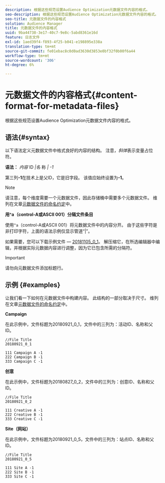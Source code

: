 ```yaml
---
description: 根据这些规范设置Audience Optimization元数据文件内容的格式。
seo-description: 根据这些规范设置Audience Optimization元数据文件内容的格式。
seo-title: 元数据文件的内容格式
solution: Audience Manager
title: 元数据文件的内容格式
uuid: 9ba44738-3e17-40c7-9e8c-5abd8361e16d
feature: 日志文件
exl-id: 1aed39f4-f893-4f25-b041-e198895e338a
translation-type: tm+mt
source-git-commit: fe01ebac8c0d0ad3630d3853e0bf32f0b00f6a44
workflow-type: tm+mt
source-wordcount: '306'
ht-degree: 6%

---
```


# 元数据文件的内容格式{#content-format-for-metadata-files}

根据这些规范设置Audience Optimization元数据文件内容的格式。

## 语法{#syntax}

以下语法定义元数据文件中格式良好的内容的结构。 注意，*斜体*&#x200B;表示变量占位符。

**语法：**  *内容* ID *|名* 称 *| -1*

<!--In the contents syntax, you'll notice a parent ID variable. Don't confuse it with the parent ID used in the [metadata file name](../../../reporting/audience-optimization-reports/metadata-files-intro/metadata-file-names.md). These 2 variables seem similar, but they represent different things. In the file name, the parent ID corresponds to a category like "campaign" (ID 1), "placement" (ID 3), or "tactic" (ID 9), etc. In the file body:-->

第三列&#x200B;**-1**&#x200B;在技术上是父ID，它是旧字段。 该值应始终设置为&#x200B;**-1**。

>[!NOTE]
>
>请注意，每个维度需要一个元数据文件，因此存储桶中需要多个元数据文件。 维列在文章[元数据文件的命名约定](../../../reporting/audience-optimization-reports/metadata-files-intro/metadata-file-names.md#child-dimension)中。

**用^a（control-A或ASCII 001）分隔文件条目**

使用`^a`（control-A或ASCII 001）将元数据文件中的内容分开。 由于这些字符是非打印字符，上面的语法示例仅显示管道“|”。

如果需要，您可以下载示例文件 — [20181105_0_1](assets/20181105_0_1.zip)。 解压缩它，在所选编辑器中编辑，并根据实际元数据内容进行调整，因为它已包含所需的分隔符。

>[!IMPORTANT]
>
>请勿向元数据文件添加标题行。

## 示例 {#examples}

让我们看一下如何在元数据文件中构建内容。 此结构的一部分取决于尺寸。 维列在文章[元数据文件的命名约定](../../../reporting/audience-optimization-reports/metadata-files-intro/metadata-file-names.md#child-dimension)中。

**Campaign**

在此示例中，文件标题为20180921_0_1，文件中的三列为：活动ID、名称和父ID。

<!--Let's say you want to populate the creative drop down menu with creative names from a particular campaign. In this case, your metadata file name would include ID 1 (campaign) and ID 2 (creative). Following the content syntax, your metadata file would contain the creative ID, creative name, and actual campaign ID.-->

```
//File Title
20180921_0_1

111 Campaign A -1
222 Campaign B -1
333 Campaign C -1
```

**创意**

在此示例中，文件标题为20180827_0_2，文件中的三列为：创意ID、名称和父ID。

```
//File Title
20180921_0_2

111 Creative A -1
222 Creative B -1
333 Creative C -1
```

**Site（网站）**

在此示例中，文件标题为20180921_0_5，文件中的三列为：站点ID、名称和父ID。

```
//File Title
20180921_0_5

111 Site A -1
222 Site B -1
333 Site C -1
```
